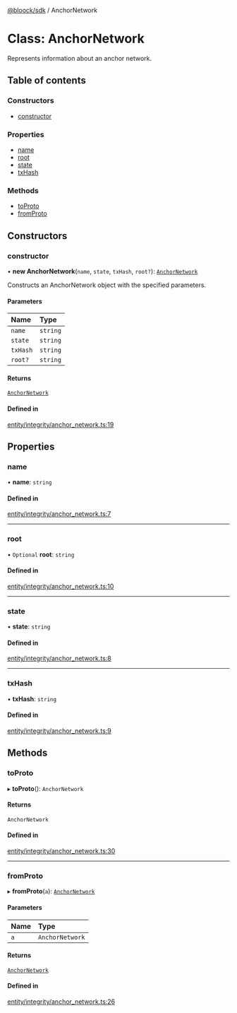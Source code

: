 [@bloock/sdk](../index.md) / AnchorNetwork

# Class: AnchorNetwork

Represents information about an anchor network.

## Table of contents

### Constructors

- [constructor](AnchorNetwork.md#constructor)

### Properties

- [name](AnchorNetwork.md#name)
- [root](AnchorNetwork.md#root)
- [state](AnchorNetwork.md#state)
- [txHash](AnchorNetwork.md#txhash)

### Methods

- [toProto](AnchorNetwork.md#toproto)
- [fromProto](AnchorNetwork.md#fromproto)

## Constructors

### constructor

• **new AnchorNetwork**(`name`, `state`, `txHash`, `root?`): [`AnchorNetwork`](AnchorNetwork.md)

Constructs an AnchorNetwork object with the specified parameters.

#### Parameters

| Name | Type |
| :------ | :------ |
| `name` | `string` |
| `state` | `string` |
| `txHash` | `string` |
| `root?` | `string` |

#### Returns

[`AnchorNetwork`](AnchorNetwork.md)

#### Defined in

[entity/integrity/anchor_network.ts:19](https://github.com/bloock/bloock-sdk/blob/bcb68de/languages/js/src/entity/integrity/anchor_network.ts#L19)

## Properties

### name

• **name**: `string`

#### Defined in

[entity/integrity/anchor_network.ts:7](https://github.com/bloock/bloock-sdk/blob/bcb68de/languages/js/src/entity/integrity/anchor_network.ts#L7)

___

### root

• `Optional` **root**: `string`

#### Defined in

[entity/integrity/anchor_network.ts:10](https://github.com/bloock/bloock-sdk/blob/bcb68de/languages/js/src/entity/integrity/anchor_network.ts#L10)

___

### state

• **state**: `string`

#### Defined in

[entity/integrity/anchor_network.ts:8](https://github.com/bloock/bloock-sdk/blob/bcb68de/languages/js/src/entity/integrity/anchor_network.ts#L8)

___

### txHash

• **txHash**: `string`

#### Defined in

[entity/integrity/anchor_network.ts:9](https://github.com/bloock/bloock-sdk/blob/bcb68de/languages/js/src/entity/integrity/anchor_network.ts#L9)

## Methods

### toProto

▸ **toProto**(): `AnchorNetwork`

#### Returns

`AnchorNetwork`

#### Defined in

[entity/integrity/anchor_network.ts:30](https://github.com/bloock/bloock-sdk/blob/bcb68de/languages/js/src/entity/integrity/anchor_network.ts#L30)

___

### fromProto

▸ **fromProto**(`a`): [`AnchorNetwork`](AnchorNetwork.md)

#### Parameters

| Name | Type |
| :------ | :------ |
| `a` | `AnchorNetwork` |

#### Returns

[`AnchorNetwork`](AnchorNetwork.md)

#### Defined in

[entity/integrity/anchor_network.ts:26](https://github.com/bloock/bloock-sdk/blob/bcb68de/languages/js/src/entity/integrity/anchor_network.ts#L26)
